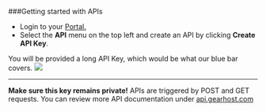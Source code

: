 ###Getting started with APIs

- Login to your [Portal.](my.gearhost.com)
- Select the **API** menu on the top left and create an API by clicking **Create API Key**. 

You will be provided a long API Key, which would be what our blue bar covers.
<img src="https://raw.githubusercontent.com/GearHost/docs/master/Images/APIkey.png"  />

----------
**Make sure this key remains private!** APIs are triggered by POST and GET requests. You can review more API documentation under [api.gearhost.com](http://docs.gearhost.apiary.io/#)
